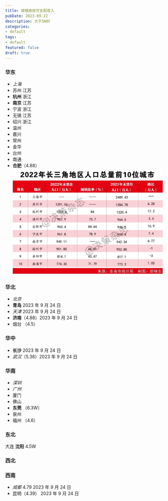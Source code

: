 ```yaml
---
title: 城镇居民可支配收入
pubDate: 2023-09-22
description: 大于5W的
categories:
- default
tags:
- default
featured: false
draft: true
---
```


### 华东

- _上海_
- 苏州 江苏
- **杭州** 浙江
- **南京** 江苏
- 宁波 浙江
- 无锡 江苏
- 绍兴 浙江
- 温州
- 嘉兴
- 常州
- 金华
- 台州
- 南通
- **合肥**（4.88）
  ![](../../assets/1697160952155.png)

### 华北

- _北京_
- **青岛** 2023 年 9 月 24 日
- _天津_ 2023 年 9 月 24 日
- **济南**（4.88）2023 年 9 月 24 日
- 烟台 （4.5）

### 华中

- **长沙** 2023 年 9 月 24 日
- _武汉_（5.38）2023 年 9 月 24 日

### 华南

- _深圳_
- _广州_
- 厦门
- 佛山
- **东莞** （6.3W）
- 泉州
- 福州 （4.6）

### 东北

大连
**沈阳** 4.5W

### 西北

### 西南

- _成都_ 4.79 2023 年 9 月 24 日
- 昆明（4.39） 2023 年 9 月 24 日
